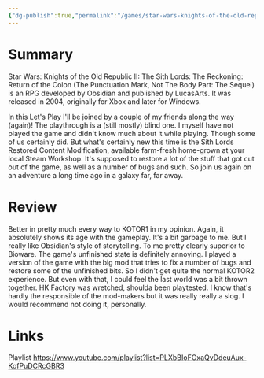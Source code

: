 ```yaml
---
{"dg-publish":true,"permalink":"/games/star-wars-knights-of-the-old-republic-ii-2004/","tags":["LP"],"created":"2023-12-08","updated":"2024-07-20"}
---
```



# Summary

Star Wars: Knights of the Old Republic II: The Sith Lords: The Reckoning: Return of the Colon (The Punctuation Mark, Not The Body Part: The Sequel) is an RPG developed by Obsidian and published by LucasArts. It was released in 2004, originally for Xbox and later for Windows.

In this Let's Play I'll be joined by a couple of my friends along the way (again)! The playthrough is a (still mostly) blind one. I myself have not played the game and didn't know much about it while playing. Though some of us certainly did. But what's certainly new this time is the Sith Lords Restored Content Modification, available farm-fresh home-grown at your local Steam Workshop. It's supposed to restore a lot of the stuff that got cut out of the game, as well as a number of bugs and such. So join us again on an adventure a long time ago in a galaxy far, far away.

# Review

Better in pretty much every way to KOTOR1 in my opinion. Again, it absolutely shows its age with the gameplay. It's a bit garbage to me. But I really like Obsidian's style of storytelling. To me pretty clearly superior to Bioware. The game's unfinished state is definitely annoying. I played a version of the game with the big mod that tries to fix a number of bugs and restore some of the unfinished bits. So I didn't get quite the normal KOTOR2 experience. But even with that, I could feel the last world was a bit thrown together. HK Factory was wretched, shoulda been playtested. I know that's hardly the responsible of the mod-makers but it was really really a slog. I would recommend not doing it, personally.

# Links

Playlist https://www.youtube.com/playlist?list=PLXbBIoFOxaQvDdeuAux-KofPuDCRcGBR3
